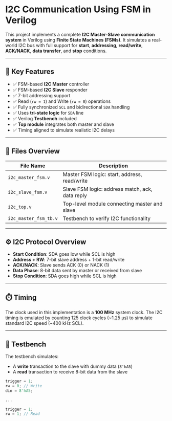 # I2C Communication Using FSM in Verilog

This project implements a complete **I2C Master-Slave communication system** in Verilog using **Finite State Machines (FSMs)**. It simulates a real-world I2C bus with full support for **start**, **addressing**, **read/write**, **ACK/NACK**, **data transfer**, and **stop** conditions.

---

## 🧠 Key Features

- ✅ FSM-based **I2C Master** controller
- ✅ FSM-based **I2C Slave** responder
- ✅ 7-bit addressing support
- ✅ Read (`rw = 1`) and Write (`rw = 0`) operations
- ✅ Fully synchronized `SCL` and bidirectional `SDA` handling
- ✅ Uses **tri-state logic** for `SDA` line
- ✅ Verilog **Testbench** included
- ✅ **Top module** integrates both master and slave
- ✅ Timing aligned to simulate realistic I2C delays

---

## 📂 Files Overview

| File Name               | Description                                      |
|------------------------|--------------------------------------------------|
| `i2c_master_fsm.v`     | Master FSM logic: start, address, read/write     |
| `i2c_slave_fsm.v`      | Slave FSM logic: address match, ack, data reply  |
| `i2c_top.v`            | Top-level module connecting master and slave     |
| `i2c_master_fsm_tb.v`  | Testbench to verify I2C functionality             |

---

## ⚙️ I2C Protocol Overview

- **Start Condition**: SDA goes low while SCL is high  
- **Address + RW**: 7-bit slave address + 1-bit read/write
- **ACK/NACK**: Slave sends ACK (0) or NACK (1)
- **Data Phase**: 8-bit data sent by master or received from slave
- **Stop Condition**: SDA goes high while SCL is high

---

## ⏱️ Timing

The clock used in this implementation is a **100 MHz** system clock. The I2C timing is emulated by counting 125 clock cycles (~1.25 µs) to simulate standard I2C speed (~400 kHz SCL).

---

## 🧪 Testbench

The testbench simulates:

- A **write** transaction to the slave with dummy data (`8'hA5`)
- A **read** transaction to receive 8-bit data from the slave

```verilog
trigger = 1;
rw = 0; // Write
din = 8'hA5;

...

trigger = 1;
rw = 1; // Read
